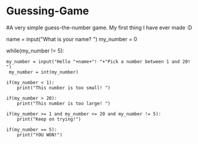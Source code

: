 # Guessing-Game
#A very simple guess-the-number game. My first thing I have ever made :D

name = input("What is your name? ")
 my_number = 0

while(my_number != 5):

    my_number = input("Hello "+name+"! "+"Pick a number between 1 and 20! ")
     my_number = int(my_number)

    if(my_number < 1):
        print("This number is too small! ")

    if(my_number > 20):
        print("This number is too large! ")

    if(my_number >= 1 and my_number <= 20 and my_number != 5):
        print("Keep on trying!")

    if(my_number == 5):
        print("YOU WON!")
